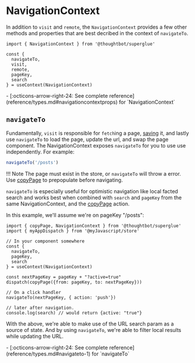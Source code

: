 # NavigationContext

In addition to `visit` and `remote`, the `NavigationContext` provides a few
other methods and properties that are best decribed in the context of
`navigateTo`.

```
import { NavigationContext } from '@thoughtbot/superglue'

const {
  navigateTo,
  visit,
  remote,
  pageKey,
  search
} = useContext(NavigationContext)
```

<div class="grid cards" markdown>
  -  [:octicons-arrow-right-24: See complete reference](reference/types.md#navigationcontextprops)
     for `NavigationContext`
</div>

## `navigateTo`

Fundamentally, `visit` is responsible for `fetch`ing a page, [saving] it, and
lastly use `navigateTo` to load the page, update the url, and swap the page
component. The NavigationContext exposes `navigateTo` for you to use
use independently. For example:

```javascript
navigateTo('/posts')
```

!!! Note
    The page must exist in the store, or `navigateTo` will throw a error. Use [copyPage]
    to prepopulate before navigating.


`navigateTo` is especially useful for optimistic navigation like local facted
search and works best when combined with `search` and `pageKey` from the same
NavigationContext, and the [copyPage] action.

In this example, we'll assume we're on pageKey "/posts":

```
import { copyPage, NavigationContext } from '@thoughtbot/superglue'
import { myAppDispatch } from '@myJavascript/store'

// In your component somewhere
const {
  navigateTo,
  pageKey,
  search
} = useContext(NavigationContext)

const nextPageKey = pageKey + "?active=true"
dispatch(copyPage({from: pageKey, to: nextPageKey}))

// On a click handler
navigateTo(nextPageKey, { action: 'push'})

// later after navigation.
console.log(search) // would return {active: "true"}
```

With the above, we're able to make use of the URL search param as a source of
state. And by using `navigateTo`, we're able to filter local results while updating
the URL.

<div class="grid cards" markdown>
  -  [:octicons-arrow-right-24: See complete reference](reference/types.md#navigateto-1)
     for `navigateTo`
</div>

[saving]: ./reference/index.md#saveandprocesspage
[copyPage]: ./reference/index.md#copypage
